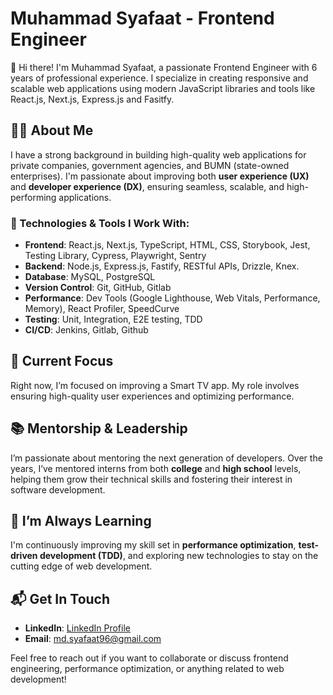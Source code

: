 # Muhammad Syafaat - Frontend Engineer

👋 Hi there! I'm Muhammad Syafaat, a passionate Frontend Engineer with 6 years of professional experience. I specialize in creating responsive and scalable web applications using modern JavaScript libraries and tools like React.js, Next.js, Express.js and Fasitfy.

## 👨‍💻 About Me
I have a strong background in building high-quality web applications for private companies, government agencies, and BUMN (state-owned enterprises). I'm passionate about improving both **user experience (UX)** and **developer experience (DX)**, ensuring seamless, scalable, and high-performing applications.

### 🔧 Technologies & Tools I Work With:
- **Frontend**: React.js, Next.js, TypeScript, HTML, CSS, Storybook, Jest, Testing Library, Cypress, Playwright, Sentry
- **Backend**: Node.js, Express.js, Fastify, RESTful APIs, Drizzle, Knex.
- **Database**: MySQL, PostgreSQL
- **Version Control**: Git, GitHub, Gitlab
- **Performance**: Dev Tools (Google Lighthouse, Web Vitals, Performance, Memory), React Profiler, SpeedCurve
- **Testing**: Unit, Integration, E2E testing, TDD
- **CI/CD**: Jenkins, Gitlab, Github

## 💼 Current Focus
Right now, I’m focused on improving a Smart TV app. My role involves ensuring high-quality user experiences and optimizing performance.

## 📚 Mentorship & Leadership
I’m passionate about mentoring the next generation of developers. Over the years, I’ve mentored interns from both **college** and **high school** levels, helping them grow their technical skills and fostering their interest in software development.

## 🌱 I’m Always Learning
I'm continuously improving my skill set in **performance optimization**, **test-driven development (TDD)**, and exploring new technologies to stay on the cutting edge of web development.

## 📬 Get In Touch
- **LinkedIn**: [LinkedIn Profile](https://www.linkedin.com/in/muhammad-syafaat/)
- **Email**: [md.syafaat96@gmail.com](mailto:md.syafaat96@gmail.com)

Feel free to reach out if you want to collaborate or discuss frontend engineering, performance optimization, or anything related to web development!
